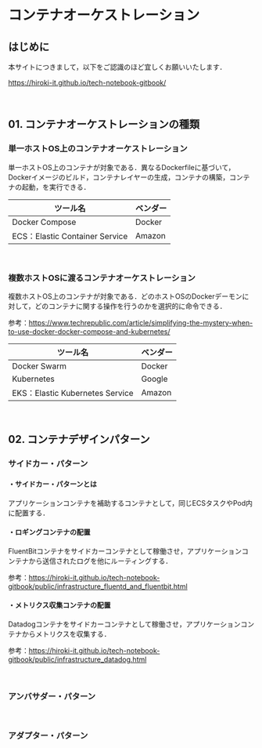 # コンテナオーケストレーション

## はじめに

本サイトにつきまして，以下をご認識のほど宜しくお願いいたします．

https://hiroki-it.github.io/tech-notebook-gitbook/

<br>

## 01. コンテナオーケストレーションの種類

### 単一ホストOS上のコンテナオーケストレーション

単一ホストOS上のコンテナが対象である．異なるDockerfileに基づいて，Dockerイメージのビルド，コンテナレイヤーの生成，コンテナの構築，コンテナの起動，を実行できる．

| ツール名                       | ベンダー |
| ------------------------------ | -------- |
| Docker Compose                 | Docker   |
| ECS：Elastic Container Service | Amazon   |

<br>

### 複数ホストOSに渡るコンテナオーケストレーション

複数ホストOS上のコンテナが対象である．どのホストOSのDockerデーモンに対して，どのコンテナに関する操作を行うのかを選択的に命令できる．

参考：https://www.techrepublic.com/article/simplifying-the-mystery-when-to-use-docker-docker-compose-and-kubernetes/

| ツール名                        | ベンダー |
| ------------------------------- | -------- |
| Docker Swarm                    | Docker   |
| Kubernetes                      | Google   |
| EKS：Elastic Kubernetes Service | Amazon   |

<br>

## 02. コンテナデザインパターン

### サイドカー・パターン

#### ・サイドカー・パターンとは

アプリケーションコンテナを補助するコンテナとして，同じECSタスクやPod内に配置する．

#### ・ロギングコンテナの配置

FluentBitコンテナをサイドカーコンテナとして稼働させ，アプリケーションコンテナから送信されたログを他にルーティングする．

参考：https://hiroki-it.github.io/tech-notebook-gitbook/public/infrastructure_fluentd_and_fluentbit.html

#### ・メトリクス収集コンテナの配置

Datadogコンテナをサイドカーコンテナとして稼働させ，アプリケーションコンテナからメトリクスを収集する．

参考：https://hiroki-it.github.io/tech-notebook-gitbook/public/infrastructure_datadog.html

<br>

### アンバサダー・パターン

<br>

### アダプター・パターン

